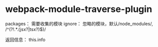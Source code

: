 # webpack-module-traverse-plugin

packages： 需要收集的模块
ignore： 忽略的模块，默认/node_modules/, /^(?!.*\.(jsx?|tsx?)$)/

返回信息： this.info